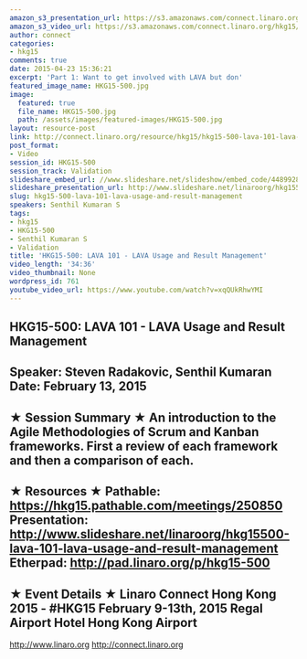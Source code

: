 ```yaml
---
amazon_s3_presentation_url: https://s3.amazonaws.com/connect.linaro.org/hkg15/Videos/02-13-Friday/HKG15-500.pdf
amazon_s3_video_url: https://s3.amazonaws.com/connect.linaro.org/hkg15/Videos/02-13-Friday/152027+HKG+15+500+LAVA+Usage+and+Result+Mgmt.mp4
author: connect
categories:
- hkg15
comments: true
date: 2015-04-23 15:36:21
excerpt: 'Part 1: Want to get involved with LAVA but don'
featured_image_name: HKG15-500.jpg
image:
  featured: true
  file_name: HKG15-500.jpg
  path: /assets/images/featured-images/HKG15-500.jpg
layout: resource-post
link: http://connect.linaro.org/resource/hkg15/hkg15-500-lava-101-lava-usage-and-result-management/
post_format:
- Video
session_id: HKG15-500
session_track: Validation
slideshare_embed_url: //www.slideshare.net/slideshow/embed_code/44899285
slideshare_presentation_url: http://www.slideshare.net/linaroorg/hkg15500-lava-101-lava-usage-and-result-management
slug: hkg15-500-lava-101-lava-usage-and-result-management
speakers: Senthil Kumaran S
tags:
- hkg15
- HKG15-500
- Senthil Kumaran S
- Validation
title: 'HKG15-500: LAVA 101 - LAVA Usage and Result Management'
video_length: '34:36'
video_thumbnail: None
wordpress_id: 761
youtube_video_url: https://www.youtube.com/watch?v=xqQUkRhwYMI
---
```


HKG15-500: LAVA 101 - LAVA Usage and Result Management 
--------------------------------------------------- 
Speaker: Steven Radakovic, Senthil Kumaran 
Date: February 13, 2015 
--------------------------------------------------- 
★ Session Summary ★ 
An introduction to the Agile Methodologies of Scrum and Kanban frameworks. First a review of each framework and then a comparison of each. 
-------------------------------------------------- 
★ Resources ★ 
Pathable: https://hkg15.pathable.com/meetings/250850 
Presentation:  http://www.slideshare.net/linaroorg/hkg15500-lava-101-lava-usage-and-result-management
Etherpad: http://pad.linaro.org/p/hkg15-500 
--------------------------------------------------- 
★ Event Details ★ 
Linaro Connect Hong Kong 2015 - #HKG15 
February 9-13th, 2015 
Regal Airport Hotel Hong Kong Airport 
--------------------------------------------------- 
http://www.linaro.org 
http://connect.linaro.org
